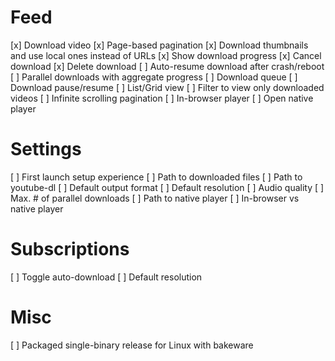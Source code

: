 # Feed
 [x] Download video
 [x] Page-based pagination
 [x] Download thumbnails and use local ones instead of URLs
 [x] Show download progress
 [x] Cancel download
 [x] Delete download
 [ ] Auto-resume download after crash/reboot
 [ ] Parallel downloads with aggregate progress
 [ ] Download queue
 [ ] Download pause/resume
 [ ] List/Grid view
 [ ] Filter to view only downloaded videos
 [ ] Infinite scrolling pagination
 [ ] In-browser player
 [ ] Open native player

# Settings
 [ ] First launch setup experience
 [ ] Path to downloaded files
 [ ] Path to youtube-dl
 [ ] Default output format
 [ ] Default resolution
 [ ] Audio quality
 [ ] Max. # of parallel downloads
 [ ] Path to native player
 [ ] In-browser vs native player

# Subscriptions
 [ ] Toggle auto-download
 [ ] Default resolution

# Misc
 [ ] Packaged single-binary release for Linux with bakeware
